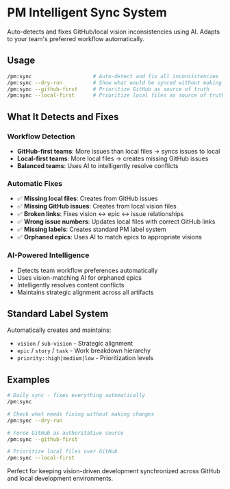 # PM Intelligent Sync System

Auto-detects and fixes GitHub/local vision inconsistencies using AI. Adapts to your team's preferred workflow automatically.

## Usage

```bash
/pm:sync                    # Auto-detect and fix all inconsistencies
/pm:sync --dry-run          # Show what would be synced without making changes
/pm:sync --github-first     # Prioritize GitHub as source of truth
/pm:sync --local-first      # Prioritize local files as source of truth
```

## What It Detects and Fixes

### Workflow Detection
- **GitHub-first teams**: More issues than local files → syncs issues to local
- **Local-first teams**: More local files → creates missing GitHub issues  
- **Balanced teams**: Uses AI to intelligently resolve conflicts

### Automatic Fixes
- ✅ **Missing local files**: Creates from GitHub issues
- ✅ **Missing GitHub issues**: Creates from local vision files
- ✅ **Broken links**: Fixes vision ↔ epic ↔ issue relationships
- ✅ **Wrong issue numbers**: Updates local files with correct GitHub links
- ✅ **Missing labels**: Creates standard PM label system
- ✅ **Orphaned epics**: Uses AI to match epics to appropriate visions

### AI-Powered Intelligence
- Detects team workflow preferences automatically
- Uses vision-matching AI for orphaned epics
- Intelligently resolves content conflicts
- Maintains strategic alignment across all artifacts

## Standard Label System

Automatically creates and maintains:
- `vision` / `sub-vision` - Strategic alignment
- `epic` / `story` / `task` - Work breakdown hierarchy
- `priority::high|medium|low` - Prioritization levels

## Examples

```bash
# Daily sync - fixes everything automatically
/pm:sync

# Check what needs fixing without making changes
/pm:sync --dry-run

# Force GitHub as authoritative source
/pm:sync --github-first

# Prioritize local files over GitHub
/pm:sync --local-first
```

Perfect for keeping vision-driven development synchronized across GitHub and local development environments.